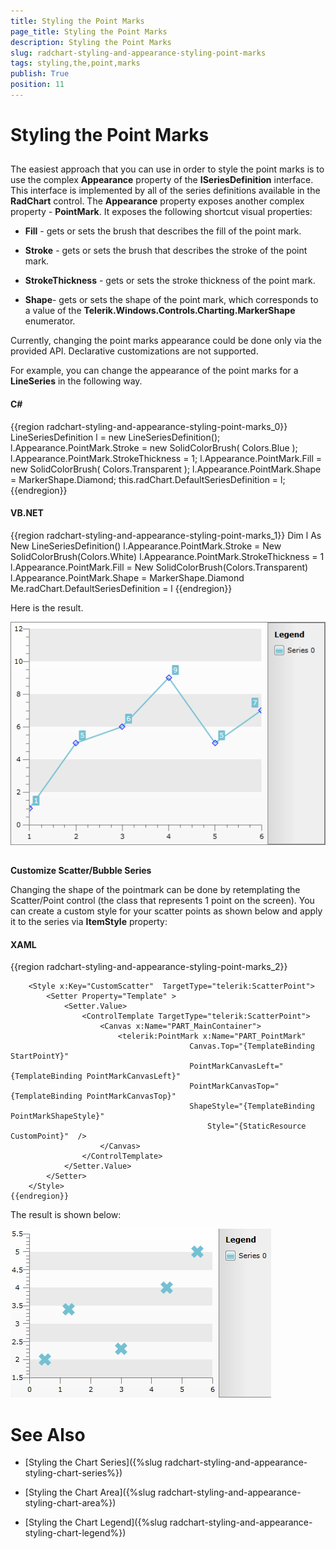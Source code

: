 ```yaml
---
title: Styling the Point Marks
page_title: Styling the Point Marks
description: Styling the Point Marks
slug: radchart-styling-and-appearance-styling-point-marks
tags: styling,the,point,marks
publish: True
position: 11
---
```


# Styling the Point Marks



## 

The easiest approach that you can use in order to style the point marks is to use the complex __Appearance__ property of the __ISeriesDefinition__ interface. This interface is implemented by all of the series definitions available in the __RadChart__ control. The __Appearance__ property exposes another complex property - __PointMark__. It exposes the following shortcut visual properties:

* __Fill__ - gets or sets the brush that describes the fill of the point mark. 

* __Stroke__ - gets or sets the brush that describes the stroke of the point mark. 
          

* __StrokeThickness__ - gets or sets the stroke thickness of the point mark.

* __Shape__- gets or sets the shape of the point mark, which corresponds to a value of the __Telerik.Windows.Controls.Charting.MarkerShape__ enumerator. 

>

Currently, changing the point marks appearance could be done only via the provided API. Declarative customizations are not supported.

For example, you can change the appearance of the point marks for a __LineSeries__ in the following way.

#### __C#__

{{region radchart-styling-and-appearance-styling-point-marks_0}}
	LineSeriesDefinition l = new LineSeriesDefinition();
	l.Appearance.PointMark.Stroke = new SolidColorBrush( Colors.Blue );
	l.Appearance.PointMark.StrokeThickness = 1;
	l.Appearance.PointMark.Fill = new SolidColorBrush( Colors.Transparent );
	l.Appearance.PointMark.Shape = MarkerShape.Diamond;
	this.radChart.DefaultSeriesDefinition = l;
	{{endregion}}



#### __VB.NET__

{{region radchart-styling-and-appearance-styling-point-marks_1}}
	Dim l As New LineSeriesDefinition()
	l.Appearance.PointMark.Stroke = New SolidColorBrush(Colors.White)
	l.Appearance.PointMark.StrokeThickness = 1
	l.Appearance.PointMark.Fill = New SolidColorBrush(Colors.Transparent)
	l.Appearance.PointMark.Shape = MarkerShape.Diamond
	Me.radChart.DefaultSeriesDefinition = l
	{{endregion}}



Here is the result.

![](images/RadChart_StylingPointMarks_01.png)



## 

__Customize Scatter/Bubble Series__

Changing the shape of the pointmark can be done by retemplating the Scatter/Point control
       (the class that represents 1 point on the screen).
       You can create a custom style for your scatter points as shown below and apply it to the series via __ItemStyle__ property:

#### __XAML__

{{region radchart-styling-and-appearance-styling-point-marks_2}}
	<Style x:Key="CustomPoint" TargetType="telerik:PointMark">
			<Setter Property="Size" Value="20" />
			<Setter Property="Template">
				<Setter.Value>
					<ControlTemplate TargetType="telerik:PointMark">
						<Canvas>
							<Path x:Name="PART_PointMarkPath"
							Canvas.Left="{TemplateBinding PointMarkCanvasLeft}"
							Canvas.Top="{TemplateBinding PointMarkCanvasTop}"
							Style="{TemplateBinding ShapeStyle}"
							Width="{TemplateBinding Size}"
							Height="{TemplateBinding Size}"
							Stretch="Fill"
							Data="F1 M 6.5,3.5 L 3.5,0.5 0.5,3.5 3.5,6.5 0.5,9.5 3.5,12.5 6.5,9.5 9.5,12.5 12.5,9.5 9.5,6.5 12.5,3.5 9.5,0.5 6.5,3.5 Z"/>
						</Canvas>
					</ControlTemplate>
				</Setter.Value>
			</Setter>
		</Style>
	
		<Style x:Key="CustomScatter"  TargetType="telerik:ScatterPoint">
			<Setter Property="Template" >
				<Setter.Value>
					<ControlTemplate TargetType="telerik:ScatterPoint">
						<Canvas x:Name="PART_MainContainer">
							<telerik:PointMark x:Name="PART_PointMark"
											Canvas.Top="{TemplateBinding StartPointY}"
											PointMarkCanvasLeft="{TemplateBinding PointMarkCanvasLeft}"
											PointMarkCanvasTop="{TemplateBinding PointMarkCanvasTop}"
											ShapeStyle="{TemplateBinding PointMarkShapeStyle}"
												Style="{StaticResource CustomPoint}"  />
						</Canvas>
					</ControlTemplate>
				</Setter.Value>
			</Setter>
		</Style>
	{{endregion}}



The result is shown below:

![](images/RadChart_chart_stylingscatter.PNG)

# See Also

 * [Styling the Chart Series]({%slug radchart-styling-and-appearance-styling-chart-series%})

 * [Styling the Chart Area]({%slug radchart-styling-and-appearance-styling-chart-area%})

 * [Styling the Chart Legend]({%slug radchart-styling-and-appearance-styling-chart-legend%})
